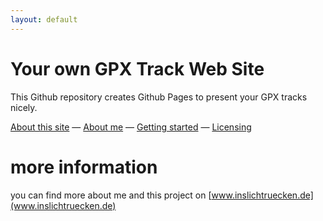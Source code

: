 ```yaml
---
layout: default
---
```



# Your own GPX Track Web Site

This Github repository creates Github Pages to present your GPX tracks nicely.

[About this site](https://inslichtruecken.github.io/gpx/general/about-this-site) 
&mdash;
[About me](https://inslichtruecken.github.io/gpx/general/about-me) 
&mdash;
[Getting started](https://inslichtruecken.github.io/gpx/general/set-up-instructions) 
&mdash;
[Licensing](https://inslichtruecken.github.io/gpx/general/license) 


# more information

you can find more about me and this project on 
[www.inslichtruecken.de](www.inslichtruecken.de)


